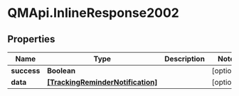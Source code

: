 # QMApi.InlineResponse2002

## Properties
Name | Type | Description | Notes
------------ | ------------- | ------------- | -------------
**success** | **Boolean** |  | [optional] 
**data** | [**[TrackingReminderNotification]**](TrackingReminderNotification.md) |  | [optional] 


